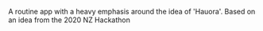 A routine app with a heavy emphasis around the idea of 'Hauora'. Based on an idea from the 2020 NZ Hackathon
